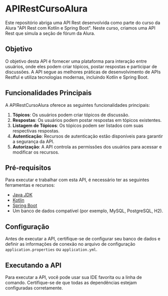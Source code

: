 # APIRestCursoAlura

Este repositório abriga uma API Rest desenvolvida como parte do curso da Alura "API Rest com Kotlin e Spring Boot". Neste curso, criamos uma API Rest que simula a seção de fórum da Alura.

## Objetivo

O objetivo desta API é fornecer uma plataforma para interação entre usuários, onde eles podem criar tópicos, postar respostas e participar de discussões. A API segue as melhores práticas de desenvolvimento de APIs Restful e utiliza tecnologias modernas, incluindo Kotlin e Spring Boot.

## Funcionalidades Principais

A APIRestCursoAlura oferece as seguintes funcionalidades principais:

1. **Tópicos**: Os usuários podem criar tópicos de discussão.
2. **Respostas**: Os usuários podem postar respostas em tópicos existentes.
3. **Listagem de Tópicos**: Os tópicos podem ser listados com suas respectivas respostas.
4. **Autenticação**: Recursos de autenticação estão disponíveis para garantir a segurança da API.
5. **Autorização**: A API controla as permissões dos usuários para acessar e modificar os recursos.

## Pré-requisitos

Para executar e trabalhar com esta API, é necessário ter as seguintes ferramentas e recursos:

- [Java JDK](https://www.oracle.com/java/technologies/javase-downloads.html)
- [Kotlin](https://kotlinlang.org/)
- [Spring Boot](https://spring.io/projects/spring-boot)
- Um banco de dados compatível (por exemplo, MySQL, PostgreSQL, H2).

## Configuração

Antes de executar a API, certifique-se de configurar seu banco de dados e definir as informações de conexão no arquivo de configuração `application.properties` ou `application.yml`.

## Executando a API

Para executar a API, você pode usar sua IDE favorita ou a linha de comando. Certifique-se de que todas as dependências estejam configuradas corretamente.
